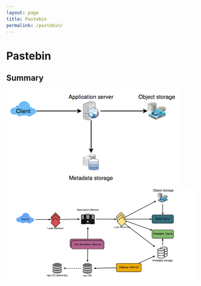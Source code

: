 ```yaml
---
layout: page
title: Pastebin
permalink: /pastebin/
---
```


# Pastebin

## Summary
![overview](imgs/pastebin-overview.png)
![summary](imgs/pastebin-detail.png)